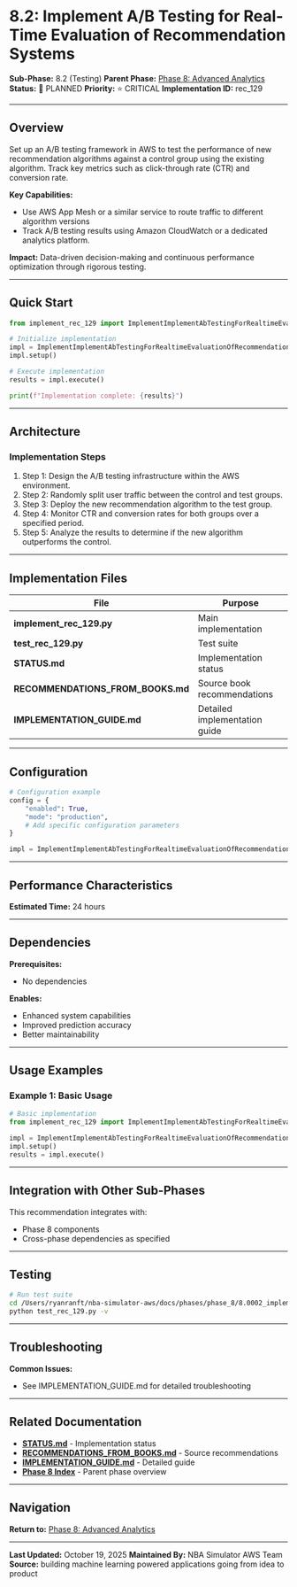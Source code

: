 # 8.2: Implement A/B Testing for Real-Time Evaluation of Recommendation Systems

**Sub-Phase:** 8.2 (Testing)
**Parent Phase:** [Phase 8: Advanced Analytics](../PHASE_8_INDEX.md)
**Status:** 🔵 PLANNED
**Priority:** ⭐ CRITICAL
**Implementation ID:** rec_129

---

## Overview

Set up an A/B testing framework in AWS to test the performance of new recommendation algorithms against a control group using the existing algorithm. Track key metrics such as click-through rate (CTR) and conversion rate.

**Key Capabilities:**
- Use AWS App Mesh or a similar service to route traffic to different algorithm versions
- Track A/B testing results using Amazon CloudWatch or a dedicated analytics platform.

**Impact:**
Data-driven decision-making and continuous performance optimization through rigorous testing.

---

## Quick Start

```python
from implement_rec_129 import ImplementImplementAbTestingForRealtimeEvaluationOfRecommendationSystems

# Initialize implementation
impl = ImplementImplementAbTestingForRealtimeEvaluationOfRecommendationSystems()
impl.setup()

# Execute implementation
results = impl.execute()

print(f"Implementation complete: {results}")
```

---

## Architecture

### Implementation Steps

1. Step 1: Design the A/B testing infrastructure within the AWS environment.
2. Step 2: Randomly split user traffic between the control and test groups.
3. Step 3: Deploy the new recommendation algorithm to the test group.
4. Step 4: Monitor CTR and conversion rates for both groups over a specified period.
5. Step 5: Analyze the results to determine if the new algorithm outperforms the control.

---

## Implementation Files

| File | Purpose |
|------|---------|
| **implement_rec_129.py** | Main implementation |
| **test_rec_129.py** | Test suite |
| **STATUS.md** | Implementation status |
| **RECOMMENDATIONS_FROM_BOOKS.md** | Source book recommendations |
| **IMPLEMENTATION_GUIDE.md** | Detailed implementation guide |

---

## Configuration

```python
# Configuration example
config = {
    "enabled": True,
    "mode": "production",
    # Add specific configuration parameters
}

impl = ImplementImplementAbTestingForRealtimeEvaluationOfRecommendationSystems(config=config)
```

---

## Performance Characteristics

**Estimated Time:** 24 hours

---

## Dependencies

**Prerequisites:**
- No dependencies

**Enables:**
- Enhanced system capabilities
- Improved prediction accuracy
- Better maintainability

---

## Usage Examples

### Example 1: Basic Usage

```python
# Basic implementation
from implement_rec_129 import ImplementImplementAbTestingForRealtimeEvaluationOfRecommendationSystems

impl = ImplementImplementAbTestingForRealtimeEvaluationOfRecommendationSystems()
impl.setup()
results = impl.execute()
```

---

## Integration with Other Sub-Phases

This recommendation integrates with:
- Phase 8 components
- Cross-phase dependencies as specified

---

## Testing

```bash
# Run test suite
cd /Users/ryanranft/nba-simulator-aws/docs/phases/phase_8/8.0002_implement_ab_testing_for_real-time_evaluation_of_recommendat
python test_rec_129.py -v
```

---

## Troubleshooting

**Common Issues:**
- See IMPLEMENTATION_GUIDE.md for detailed troubleshooting

---

## Related Documentation

- **[STATUS.md](STATUS.md)** - Implementation status
- **[RECOMMENDATIONS_FROM_BOOKS.md](RECOMMENDATIONS_FROM_BOOKS.md)** - Source recommendations
- **[IMPLEMENTATION_GUIDE.md](IMPLEMENTATION_GUIDE.md)** - Detailed guide
- **[Phase 8 Index](../PHASE_8_INDEX.md)** - Parent phase overview

---

## Navigation

**Return to:** [Phase 8: Advanced Analytics](../PHASE_8_INDEX.md)

---

**Last Updated:** October 19, 2025
**Maintained By:** NBA Simulator AWS Team
**Source:** building machine learning powered applications going from idea to product
